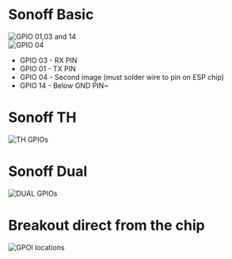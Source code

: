 # Sonoff Basic

<img alt="GPIO 01,03 and 14" src="https://bytebucket.org/xoseperez/espurna/wiki/images/flashing/sonoff-flash.jpg"/><br/>
<img alt="GPIO 04" src="http://evertdekker.com/wp/wp-content/gallery/sonoff/p1010285.jpg"/><br/>

* GPIO 03 - RX PIN
* GPIO 01 - TX PIN
* GPIO 04 - Second image (must solder wire to pin on ESP chip)
* GPIO 14 - Below GND PIN~

# Sonoff TH
<img alt="TH GPIOs" src="http://tinkerman.cat/wp-content/uploads/2016/10/20161004_220416_LABELSs.jpg"/><br/>

# Sonoff Dual
<img alt="DUAL GPIOs" src="https://user-images.githubusercontent.com/659660/29748261-f01f466e-8b12-11e7-9280-cc81f876405d.jpeg"/><br/>

# Breakout direct from the chip
<img alt="GPOI locations" src="https://user-images.githubusercontent.com/30664452/32122885-6dddaf1c-bb62-11e7-977a-314b51aa7b6f.png"/><br/>
